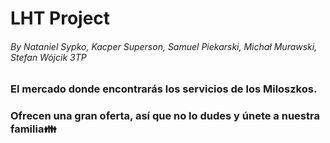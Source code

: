 # LHT Project
###### By Nataniel Sypko, Kacper Superson, Samuel Piekarski, Michał Murawski, Stefan Wójcik 3TP

### El mercado donde encontrarás los servicios de los Miloszkos.

### Ofrecen una gran oferta, así que no lo dudes y únete a nuestra familia👪
